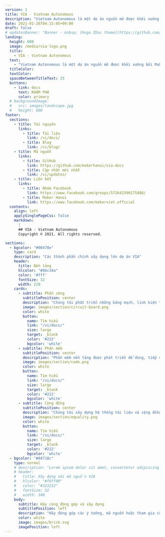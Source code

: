 ```yaml
---
version: 1
title: VIA - Vietnam Autonomous
description: "Vietnam Autonomous là một dự án nguồn mở được khởi xướng bởi Maker Việt nhằm tạo ra một nền tảng mở về xe tự hành để học sinh, sinh viên và những người đam mê công nghệ và trí tuệ nhân tạo có thể tạo ra chiếc xe tự hành in 3D cho riêng mình, phục vụ mục đích học tập, nghiên cứu."
date: 2021-01-26T04:15:05+09:00
draft: false
# updatesBanner: "Banner - &nbsp; [Hugo ZDoc theme](https://github.com/zzossig/hugo-theme-zdoc) &nbsp; just arrived"
landing:
  height: 600
  image: /media/via-logo.png
  title:
    - VIA - Vietnam Autonomous
  text:
    - "Vietnam Autonomous là một dự án nguồn mở được khởi xướng bởi Maker Việt nhằm tạo ra một nền tảng mở về xe tự hành để học sinh, sinh viên và những người đam mê công nghệ và trí tuệ nhân tạo có thể tạo ra chiếc xe tự hành in 3D cho riêng mình, phục vụ mục đích học tập, nghiên cứu."
  titleColor:
  textColor:
  spaceBetweenTitleText: 25
  buttons:
    - link: docs
      text: KHÁM PHÁ
      color: primary
  # backgroundImage: 
  #   src: images/landscape.jpg
  #   height: 600
footer:
  sections:
    - title: Tài nguyên
      links:
        - title: Tài liệu
          link: /vi/docs/
        - title: Blog
          link: /vi/blog/
    - title: Mã nguồn
      links:
        - title: GitHub
          link: https://github.com/makerhanoi/via-docs
        - title: Cập nhật mới nhất
          link: /vi/updates/
    - title: Liên kết
      links:
        - title: Nhóm Facebook
          link: https://www.facebook.com/groups/572642390175408/
        - title: Maker Hanoi
          link: https://www.facebook.com/makerviet.official
  contents: 
    align: left
    applySinglePageCss: false
    markdown:
      |
      ## VIA - Vietnam Autonomous
      Copyright © 2021. All rights reserved.

sections:
  - bgcolor: "#00478e"
    type: card
    description: "Các thành phần chính xây dựng lên dự án VIA"
    header: 
      title: Nền tảng
      hlcolor: "#8bc34a"
      color: '#fff'
      fontSize: 32
      width: 220
    cards:
      - subtitle: Phần cứng
        subtitlePosition: center
        description: "Chúng tôi phát triển những bảng mạch, linh kiện tốt nhất với mức giá hợp lý để xây dựng lên các mô hình xe in 3D với tiêu chí đơn giản, dễ triển khai, dễ mở rộng."
        image: images/section/circuit-board.png
        color: white
        button: 
          name: Tìm hiểu
          link: "/vi/docs/"
          size: large
          target: _blank
          color: '#222'
          bgcolor: 'white'
      - subtitle: Phần mềm
        subtitlePosition: center
        description: "Phần mềm nền tảng được phát triển dễ dùng, tiếp cận nhiều đối tượng, giúp người dùng dễ dàng cài đặt, thao tác và triển khai các thuật toán trí tuệ nhân tạo, điều khiển, giao tiếp ngoại vi để tạo nên những dự án thú vị."
        image: images/section/code.png
        color: white
        button: 
          name: Tìm hiểu
          link: "/vi/docs/"
          size: large
          target: _blank
          color: '#222'
          bgcolor: 'white'
      - subtitle: Cộng đồng
        subtitlePosition: center
        description: "Chúng tôi xây dựng hệ thống tài liệu và cộng đồng lớn mạnh về phần cứng, phần mềm và trí tuệ nhân tạo; cùng nhau học và ứng dụng những kĩ thuật mới nhất cho các bài toán xe tự hành."
        image: images/section/equality.png
        color: white
        button: 
          name: Tìm hiểu
          link: "/vi/docs/"
          size: large
          target: _blank
          color: '#222'
          bgcolor: 'white'
  - bgcolor: "#04718c"
    type: normal
    # description: "Lorem ipsum dolor sit amet, consectetur adipiscing elit. Fusce id eleifend erat. Integer eget mattis augue. Suspendisse semper laoreet tortor sed convallis. Nulla ac euismod lorem"
    # header:
    #   title: Xây dựng với mã nguồn VIA
    #   hlcolor: "#f6ff00"
    #   color: "#323232"
    #   fontSize: 32
    #   width: 340
    body:
      subtitle: Hãy cùng đóng góp và xây dựng
      subtitlePosition: left
      description: "Hãy đóng góp các ý tưởng, mã nguồn hoặc tham gia cùng chúng tôi xây dựng nên những sản phẩm tuyệt vời từ mã nguồn VIA! Bạn có thể trở thành những người đầu tiên đặt nền móng cho nền tảng xe tự lái in 3D đầu tiên tại Việt Nam!"
      color: white
      image: images/brick.svg 
      imagePosition: left
---
```

